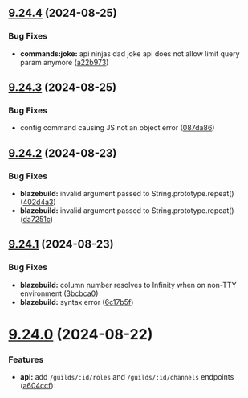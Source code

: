 ## [9.24.4](https://github.com/onesoft-sudo/sudobot/compare/v9.24.3...v9.24.4) (2024-08-25)


### Bug Fixes

* **commands:joke:** api ninjas dad joke api does not allow limit query param anymore ([a22b973](https://github.com/onesoft-sudo/sudobot/commit/a22b973ac511dab745ae5ce3513a5593a9c8ce06))



## [9.24.3](https://github.com/onesoft-sudo/sudobot/compare/v9.24.2...v9.24.3) (2024-08-25)


### Bug Fixes

* config command causing JS not an object error ([087da86](https://github.com/onesoft-sudo/sudobot/commit/087da863c9b71d6b9d3d36aeacc28411a5f20ee2))



## [9.24.2](https://github.com/onesoft-sudo/sudobot/compare/v9.24.1...v9.24.2) (2024-08-23)


### Bug Fixes

* **blazebuild:** invalid argument passed to String.prototype.repeat() ([402d4a3](https://github.com/onesoft-sudo/sudobot/commit/402d4a3eb7bdacba8adad5afa906819e52fd1a3c))
* **blazebuild:** invalid argument passed to String.prototype.repeat() ([da7251c](https://github.com/onesoft-sudo/sudobot/commit/da7251c9dead022f77a7a0664181cc2120343141))



## [9.24.1](https://github.com/onesoft-sudo/sudobot/compare/v9.24.0...v9.24.1) (2024-08-23)


### Bug Fixes

* **blazebuild:** column number resolves to Infinity when on non-TTY environment ([3bcbca0](https://github.com/onesoft-sudo/sudobot/commit/3bcbca036a0fb274a6c053e50730239dd4f3eda8))
* **blazebuild:** syntax error ([6c17b5f](https://github.com/onesoft-sudo/sudobot/commit/6c17b5fe7228358d8fcd9b54f2fe015a3a21235d))



# [9.24.0](https://github.com/onesoft-sudo/sudobot/compare/v9.23.3...v9.24.0) (2024-08-22)


### Features

* **api:** add `/guilds/:id/roles` and `/guilds/:id/channels` endpoints ([a604ccf](https://github.com/onesoft-sudo/sudobot/commit/a604ccff3f62d33c2d5d796158d79198e1ab370f))



